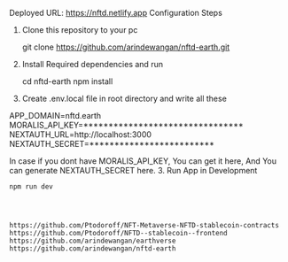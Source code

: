 Deployed URL: https://nftd.netlify.app
Configuration Steps
1. Clone this repository to your pc

    git clone https://github.com/arindewangan/nftd-earth.git

2. Install Required dependencies and run

    cd nftd-earth npm install

3. Create .env.local file in root directory and write all these

APP_DOMAIN=nftd.earth
MORALIS_API_KEY=********************************
NEXTAUTH_URL=http://localhost:3000
NEXTAUTH_SECRET=*************************

In case if you dont have MORALIS_API_KEY, You can get it here, And You can generate NEXTAUTH_SECRET here.
3. Run App in Development

    npm run dev




    https://github.com/Ptodoroff/NFT-Metaverse-NFTD-stablecoin-contracts
    https://github.com/Ptodoroff/NFTD--stablecoin--frontend
    https://github.com/arindewangan/earthverse
    https://github.com/arindewangan/nftd-earth

